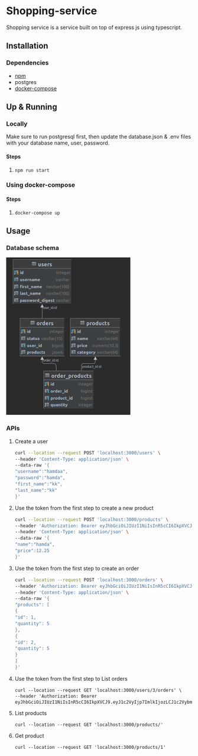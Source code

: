 
# Shopping-service

Shopping service is a service built on top of express js using typescript.

## Installation

### Dependencies
* [npm](https://docs.npmjs.com/downloading-and-installing-node-js-and-npm)
* postgres
* [docker-compose](https://docs.docker.com/compose/install/)

## Up & Running
### Locally
Make sure to run postgresql first, then update the database.json & .env files with your database name, user, password.

#### Steps
1. ```shell
   npm run start
   ```
### Using docker-compose
#### Steps
1. ```shell
   docker-compose up
   ```

## Usage
### Database schema
![db schema](db-schema.png)
### APIs
1. Create a user
    ```bash
    curl --location --request POST 'localhost:3000/users' \
   --header 'Content-Type: application/json' \
   --data-raw '{
   "username":"hamdaa",
   "password":"hamda",
   "first_name":"kk",
   "last_name":"kk"
   }'
    ```

2. Use the token from the first step to create a new product

    ```bash
    curl --location --request POST 'localhost:3000/products' \
   --header 'Authorization: Bearer eyJhbGciOiJIUzI1NiIsInR5cCI6IkpXVCJ9.eyJ1c2VyIjp7ImlkIjozLCJ1c2VybmFtZSI6ImhhbWRhYSIsImZpcnN0X25hbWUiOiJrayIsImxhc3RfbmFtZSI6ImtrIn0sImlhdCI6MTYzNzYxODE0NiwiZXhwIjoxNjM3NjIxNzQ2fQ.89L9hu7QmUWDvqXzOXU7BCrjtPBdgfINomlrNBKLfDw' \
   --header 'Content-Type: application/json' \
   --data-raw '{
   "name":"hamda",
   "price":12.25
   }'
    ```

3. Use the token from the first step to create an order

    ```bash
    curl --location --request POST 'localhost:3000/orders' \
   --header 'Authorization: Bearer eyJhbGciOiJIUzI1NiIsInR5cCI6IkpXVCJ9.eyJ1c2VyIjp7ImlkIjozLCJ1c2VybmFtZSI6ImhhbWRhYSIsImZpcnN0X25hbWUiOiJrayIsImxhc3RfbmFtZSI6ImtrIiwicGFzc3dvcmRfZGlnZXN0IjoiJDJiJDEwJGtQTzl3TUtUdUpGSXM2S2pFdFk0N2VUTlFST2hRUXVvRGdXY01TbWoyY0J2ZC9ZUFhyNFJpIn0sImlhdCI6MTYzNzYyMTc4MCwiZXhwIjoxNjM3NjI1MzgwfQ.JFKN_KYbw44NhOIHaOkk1zByk8pdKygkj7zgUdrrmPI' \
   --header 'Content-Type: application/json' \
   --data-raw '{
   "products": [
   {
   "id": 1,
   "quantity": 5
   },
   {
   "id": 2,
   "quantity": 5
   }
   ]
   }'
    ```
4. Use the token from the first step to List orders
   ```shell
   curl --location --request GET 'localhost:3000/users/3/orders' \
   --header 'Authorization: Bearer eyJhbGciOiJIUzI1NiIsInR5cCI6IkpXVCJ9.eyJ1c2VyIjp7ImlkIjozLCJ1c2VybmFtZSI6ImhhbWRhYSIsImZpcnN0X25hbWUiOiJrayIsImxhc3RfbmFtZSI6ImtrIiwicGFzc3dvcmRfZGlnZXN0IjoiJDJiJDEwJGtQTzl3TUtUdUpGSXM2S2pFdFk0N2VUTlFST2hRUXVvRGdXY01TbWoyY0J2ZC9ZUFhyNFJpIn0sImlhdCI6MTYzNzYyMTc4MCwiZXhwIjoxNjM3NjI1MzgwfQ.JFKN_KYbw44NhOIHaOkk1zByk8pdKygkj7zgUdrrmPI'
   ```
5. List products
   ```shell
   curl --location --request GET 'localhost:3000/products/'
   ```
6. Get product
   ```shell
   curl --location --request GET 'localhost:3000/products/1'
   ```
